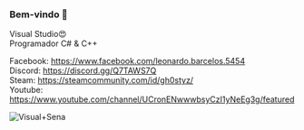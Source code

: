### Bem-vindo 👋
Visual Studio:heart_eyes:  
Programador C# & C++  

Facebook: https://www.facebook.com/leonardo.barcelos.5454  
Discord: https://discord.gg/Q7TAWS7Q  
Steam: https://steamcommunity.com/id/gh0styz/   
Youtube: https://www.youtube.com/channel/UCronENwwwbsyCzI1yNeEg3g/featured

![Visual+Sena](https://user-images.githubusercontent.com/82356894/116645157-92795a80-a94b-11eb-9ec8-3e44000055b8.png)
